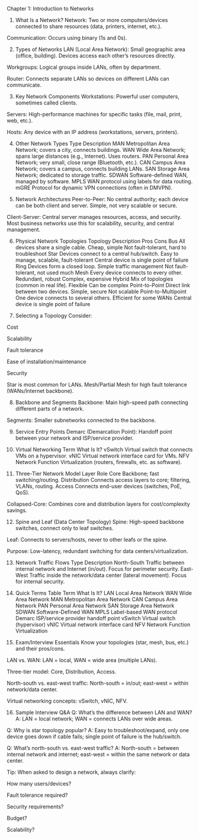 Chapter 1: Introduction to Networks

1. What Is a Network?
Network: Two or more computers/devices connected to share resources (data, printers, internet, etc.).

Communication: Occurs using binary (1s and 0s).

2. Types of Networks
LAN (Local Area Network): Small geographic area (office, building). Devices access each other’s resources directly.

Workgroups: Logical groups inside LANs, often by department.

Router: Connects separate LANs so devices on different LANs can communicate.

3. Key Network Components
Workstations: Powerful user computers, sometimes called clients.

Servers: High-performance machines for specific tasks (file, mail, print, web, etc.).

Hosts: Any device with an IP address (workstations, servers, printers).

4. Other Network Types
Type	Description
MAN	Metropolitan Area Network; covers a city, connects buildings.
WAN	Wide Area Network; spans large distances (e.g., Internet). Uses routers.
PAN	Personal Area Network; very small, close range (Bluetooth, etc.).
CAN	Campus Area Network; covers a campus, connects building LANs.
SAN	Storage Area Network; dedicated to storage traffic.
SDWAN	Software-defined WAN, managed by software.
MPLS	WAN protocol using labels for data routing.
mGRE	Protocol for dynamic VPN connections (often in DMVPN).

5. Network Architectures
Peer-to-Peer:
No central authority; each device can be both client and server. Simple, not very scalable or secure.

Client-Server:
Central server manages resources, access, and security. Most business networks use this for scalability, security, and central management.

6. Physical Network Topologies
Topology	Description	Pros	Cons
Bus	All devices share a single cable.	Cheap, simple	Not fault-tolerant, hard to troubleshoot
Star	Devices connect to a central hub/switch.	Easy to manage, scalable, fault-tolerant	Central device is single point of failure
Ring	Devices form a closed loop.	Simple traffic management	Not fault-tolerant, not used much
Mesh	Every device connects to every other.	Redundant, robust	Complex, expensive
Hybrid	Mix of topologies (common in real life).	Flexible	Can be complex
Point-to-Point	Direct link between two devices.	Simple, secure	Not scalable
Point-to-Multipoint	One device connects to several others.	Efficient for some WANs	Central device is single point of failure

7. Selecting a Topology
Consider:

Cost

Scalability

Fault tolerance

Ease of installation/maintenance

Security

Star is most common for LANs. Mesh/Partial Mesh for high fault tolerance (WANs/Internet backbone).

8. Backbone and Segments
Backbone: Main high-speed path connecting different parts of a network.

Segments: Smaller subnetworks connected to the backbone.

9. Service Entry Points
Demarc (Demarcation Point): Handoff point between your network and ISP/service provider.

10. Virtual Networking
Term	What Is It?
vSwitch	Virtual switch that connects VMs on a hypervisor.
vNIC	Virtual network interface card for VMs.
NFV	Network Function Virtualization (routers, firewalls, etc. as software).

11. Three-Tier Network Model
Layer	Role
Core	Backbone; fast switching/routing.
Distribution	Connects access layers to core; filtering, VLANs, routing.
Access	Connects end-user devices (switches, PoE, QoS).

Collapsed-Core: Combines core and distribution layers for cost/complexity savings.

12. Spine and Leaf (Data Center Topology)
Spine: High-speed backbone switches, connect only to leaf switches.

Leaf: Connects to servers/hosts, never to other leafs or the spine.

Purpose: Low-latency, redundant switching for data centers/virtualization.

13. Network Traffic Flows
Type	Description
North-South	Traffic between internal network and Internet (in/out). Focus for perimeter security.
East-West	Traffic inside the network/data center (lateral movement). Focus for internal security.

14. Quick Terms Table
Term	What Is It?
LAN	Local Area Network
WAN	Wide Area Network
MAN	Metropolitan Area Network
CAN	Campus Area Network
PAN	Personal Area Network
SAN	Storage Area Network
SDWAN	Software-Defined WAN
MPLS	Label-based WAN protocol
Demarc	ISP/service provider handoff point
vSwitch	Virtual switch (hypervisor)
vNIC	Virtual network interface card
NFV	Network Function Virtualization

15. Exam/Interview Essentials
Know your topologies (star, mesh, bus, etc.) and their pros/cons.

LAN vs. WAN: LAN = local, WAN = wide area (multiple LANs).

Three-tier model: Core, Distribution, Access.

North-south vs. east-west traffic: North-south = in/out; east-west = within network/data center.

Virtual networking concepts: vSwitch, vNIC, NFV.

16. Sample Interview Q&A
Q: What’s the difference between LAN and WAN?
A: LAN = local network; WAN = connects LANs over wide areas.

Q: Why is star topology popular?
A: Easy to troubleshoot/expand, only one device goes down if cable fails; single point of failure is the hub/switch.

Q: What’s north-south vs. east-west traffic?
A: North-south = between internal network and internet; east-west = within the same network or data center.

Tip:
When asked to design a network, always clarify:

How many users/devices?

Fault tolerance required?

Security requirements?

Budget?

Scalability?

